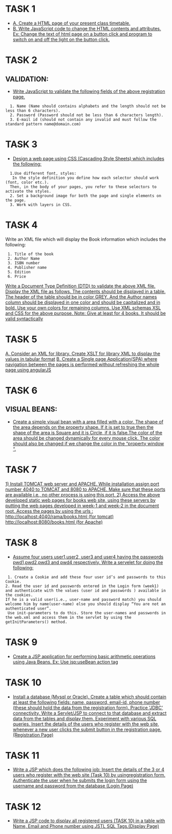 # TASK 1
- [A. Create a HTML page of your present class timetable.](https://github.com/prabhasg03/Task-Codes/blob/Web-Technologies/Task%201/1a.html)
- [B. Write JavaScript code to change the HTML contents and attributes.
Ex: Change the text of html page on a button click and program to switch on and off
the light on the button click.]()
# TASK 2
## VALIDATION:
- [Write JavaScript to validate the following fields of the above registration page.]()
```
  1. Name (Name should contains alphabets and the length should not be less than 6 characters).
  2. Password (Password should not be less than 6 characters length).
  3. E-mail id (should not contain any invalid and must follow the standard pattern name@domain.com)
```
# TASK 3
- [Design a web page using CSS (Cascading Style Sheets) which includes the following:]()
```
  1.Use different font, styles:
   In the style definition you define how each selector should work (font, color etc.).
  Then, in the body of your pages, you refer to these selectors to activate the styles.
  2. Set a background image for both the page and single elements on the page.
  3. Work with layers in CSS.
```
# TASK 4
Write an XML file which will display the Book information which includes the following:
```
 1. Title of the book
 2. Author Name
 3. ISBN number
 4. Publisher name
 5. Edition
 6. Price
```
[Write a Document Type Definition (DTD) to validate the above XML file.
Display the XML file as follows.
The contents should be displayed in a table. The header of the table should be in color
GREY. And the Author names column should be displayed in one color and should be
capitalized and in bold. Use your own colors for remaining columns.
Use XML schemas XSL and CSS for the above purpose. Note:
Give at least for 4 books. It should be valid syntactically]()
# TASK 5
[A. Consider an XML for library. Create XSLT for library XML to display the values in
tabular format]()
[B. Create a Single page Application(SPA) where navigation between the pages is performed
without refreshing the whole page using angularJS]()
# TASK 6
## VISUAL BEANS:
- [Create a simple visual bean with a area filled with a color.
The shape of the area depends on the property shape. If it is set to true then the shape of the area is Square and it is Circle, if it is false.The color of the area should be changed dynamically for every mouse click. The color should also be changed if we change the color in the “property window “.]()
# TASK 7
[1) Install TOMCAT web server and APACHE.
While installation assign port number 4040 to TOMCAT and 8080 to APACHE. Make sure
that these ports are available i.e., no other process is using this port.
2) Access the above developed static web pages for books web site, using these servers by
putting the web pages developed in week-1 and week-2 in the document root.
Access the pages by using the urls : http://localhost:4040/rama/books.html (for tomcat)
http://localhost:8080/books.html (for Apache)]()
# TASK 8
- [Assume four users user1,user2, user3 and user4 having the passwords pwd1,pwd2,pwd3 and
pwd4 respectively. Write a servelet for doing the following:]()
```
 1. Create a Cookie and add these four user id’s and passwords to this Cookie.
2. Read the user id and passwords entered in the Login form (week1) and authenticate with the values (user id and passwords ) available in the cookies.
If he is a valid user(i.e., user-name and password match) you should welcome him by name(user-name) else you should display “You are not an authenticated user”.
 Use init-parameters to do this. Store the user-names and passwords in the web.xml and access them in the servlet by using the getInitParameters() method.
```
# TASK 9
- [Create a JSP application for performing basic arithmetic operations using Java Beans.
Ex: Use jsp:useBean action tag]()
# TASK 10
- [Install a database (Mysql or Oracle). Create a table which should contain at least the
following fields: name, password, email-id, phone number (these should hold the data from
the registration form). Practice 'JDBC' connectivity.
Write a Servlet/JSP to connect to that database and extract data from the tables and display
them. Experiment with various SQL queries.
Insert the details of the users who register with the web site, whenever a new user clicks the
submit button in the registration page. (Registration Page)]()
# TASK 11
- [Write a JSP which does the following job:
Insert the details of the 3 or 4 users who register with the web site (Task 10) by usingregistration form. Authenticate the user when he submits the login form using the username and password from the database (Login Page)]()
# TASK 12
- [Write a JSP code to display all registered users (TASK 10) in a table with Name, Email and Phone number using JSTL SQL Tags.(Display Page)]()
